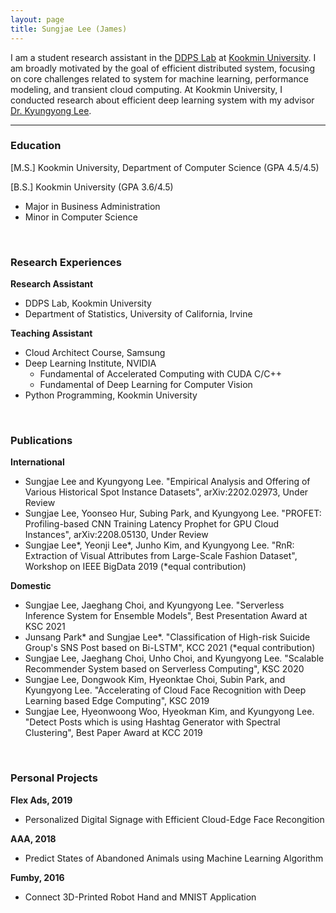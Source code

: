 ```yaml
---
layout: page
title: Sungjae Lee (James)
---
```


I am a student research assistant in the [DDPS Lab](https://ddps.cloud) at [Kookmin University](https://kookmin.ac.kr). I am broadly motivated by the goal of efficient distributed system, focusing on core challenges related to system for machine learning, performance modeling, and transient cloud computing. At Kookmin University, I conducted research about efficient deep learning system with my advisor [Dr. Kyungyong Lee](http://leeky.me).

---

### Education
[M.S.] Kookmin University, Department of Computer Science (GPA 4.5/4.5)

[B.S.] Kookmin University (GPA 3.6/4.5)
- Major in Business Administration
- Minor in Computer Science

<br>

### Research Experiences
**Research Assistant**
- DDPS Lab, Kookmin University
- Department of Statistics, University of California, Irvine

**Teaching Assistant**
- Cloud Architect Course, Samsung
- Deep Learning Institute, NVIDIA
    - Fundamental of Accelerated Computing with CUDA C/C++
    - Fundamental of Deep Learning for Computer Vision
- Python Programming, Kookmin University

<br>

### Publications
**International**
- Sungjae Lee and Kyungyong Lee. "Empirical Analysis and Offering of Various Historical Spot Instance Datasets", arXiv:2202.02973, Under Review
- Sungjae Lee, Yoonseo Hur, Subing Park, and Kyungyong Lee. "PROFET: Profiling-based CNN Training Latency Prophet for GPU Cloud Instances", arXiv:2208.05130, Under Review
- Sungjae Lee*, Yeonji Lee*, Junho Kim, and Kyungyong Lee. "RnR: Extraction of Visual Attributes from Large-Scale Fashion Dataset", Workshop on IEEE BigData 2019 (*equal contribution)

**Domestic**
- Sungjae Lee, Jaeghang Choi, and Kyungyong Lee. "Serverless Inference System for Ensemble Models", Best Presentation Award at KSC 2021
- Junsang Park* and Sungjae Lee*. "Classification of High-risk Suicide Group's SNS Post based on Bi-LSTM", KCC 2021 (*equal contribution)
- Sungjae Lee, Jaeghang Choi, Unho Choi, and Kyungyong Lee. "Scalable Recommender System based on Serverless Computing", KSC 2020
- Sungjae Lee, Dongwook Kim, Hyeonktae Choi, Subin Park, and Kyungyong Lee. "Accelerating of Cloud Face Recognition with Deep Learning based Edge Computing", KSC 2019
- Sungjae Lee, Hyeonwoong Woo, Hyeokman Kim, and Kyungyong Lee. "Detect Posts which is using Hashtag Generator with Spectral Clustering", Best Paper Award at KCC 2019

<br>

### Personal Projects
**Flex Ads, 2019**
- Personalized Digital Signage with Efficient Cloud-Edge Face Recongition

**AAA, 2018**
- Predict States of Abandoned Animals using Machine Learning Algorithm

**Fumby, 2016**
- Connect 3D-Printed Robot Hand and MNIST Application